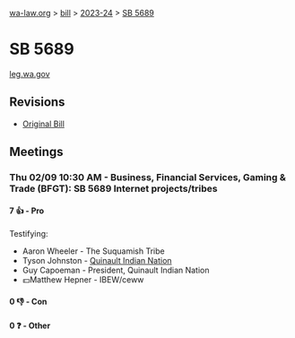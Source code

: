[wa-law.org](/) > [bill](/bill/) > [2023-24](/bill/2023-24/) > [SB 5689](/bill/2023-24/sb/5689/)

# SB 5689
[leg.wa.gov](https://app.leg.wa.gov/billsummary?BillNumber=5689&Year=2023&Initiative=false)

## Revisions
* [Original Bill](1/)

## Meetings
### Thu 02/09 10:30 AM - Business, Financial Services, Gaming & Trade (BFGT): SB 5689 Internet projects/tribes
#### 7 👍 - Pro
Testifying:
* Aaron Wheeler - The Suquamish Tribe
* Tyson Johnston - [Quinault Indian Nation](/org/quinault_indian_nation/)
* Guy Capoeman - President, Quinault Indian Nation
* 💵Matthew Hepner - IBEW/ceww

#### 0 👎 - Con

#### 0 ❓ - Other
